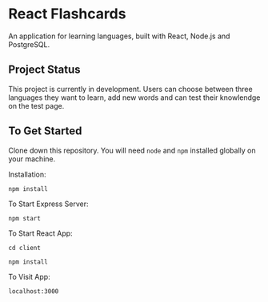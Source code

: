 # React Flashcards
An application for learning languages, built with React, Node.js and PostgreSQL.

## Project Status
This project is currently in development. Users can choose between three languages they want to learn, add new words and can test their knowlendge on the test page.

## To Get Started

Clone down this repository. You will need `node` and `npm` installed globally on your machine.  

Installation:

`npm install`   

To Start Express Server:

`npm start` 

To Start React App:

`cd client`

`npm install` 

To Visit App:

`localhost:3000`

